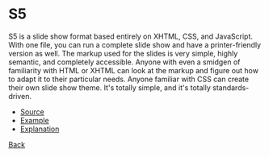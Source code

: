 # S5

S5 is a slide show format based entirely on XHTML, CSS, and JavaScript. With one file, you can run a complete slide show and have a printer-friendly version as well. The markup used for the slides is very simple, highly semantic, and completely accessible. Anyone with even a smidgen of familiarity with HTML or XHTML can look at the markup and figure out how to adapt it to their particular needs. Anyone familiar with CSS can create their own slide show theme. It's totally simple, and it's totally standards-driven. 

* [Source](http://meyerweb.com/eric/tools/s5/s5-intro.zip)
* [Example](http://meyerweb.com/eric/tools/s5/s5-intro.html)
* [Explanation](http://meyerweb.com/eric/tools/s5/)

[Back](0.md)
